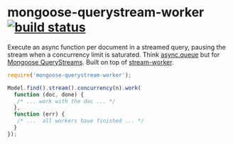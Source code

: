 mongoose-querystream-worker [![build status](https://secure.travis-ci.org/goodeggs/mongoose-querystream-worker.png)](http://travis-ci.org/goodeggs/mongoose-querystream-worker)
===========================

Execute an async function per document in a streamed query, pausing the stream when a concurrency limit is saturated.  Think [async.queue](https://github.com/caolan/async#queue) but for [Mongoose QueryStreams](http://mongoosejs.com/docs/api.html#query_Query-stream).  Built on top of [stream-worker](https://github.com/goodeggs/stream-worker).

```js
require('mongoose-querystream-worker');

Model.find().stream().concurrency(n).work(
  function (doc, done) {
   /* ... work with the doc ... */ 
  }, 
  function (err) {
   /* ...  all workers have finished ... */
  }
});
```
